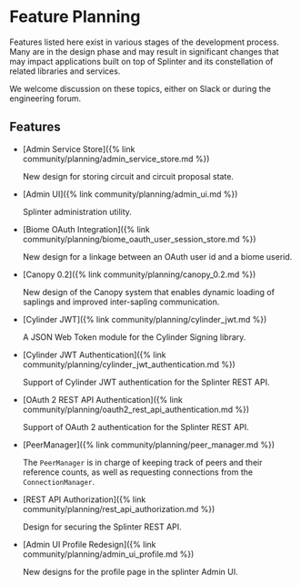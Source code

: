 # Feature Planning
<!--
  Copyright 2018-2021 Cargill Incorporated
  Licensed under Creative Commons Attribution 4.0 International License
  https://creativecommons.org/licenses/by/4.0/
-->

Features listed here exist in various stages of the development process.  Many
are in the design phase and may result in significant changes that may impact
applications built on top of Splinter and its constellation of related libraries
and services.

We welcome discussion on these topics, either on Slack or during the engineering
forum.

## Features

* [Admin Service Store]({% link community/planning/admin_service_store.md %})

  New design for storing circuit and circuit proposal state.

* [Admin UI]({% link community/planning/admin_ui.md %})

  Splinter administration utility.

* [Biome OAuth Integration]({% link
  community/planning/biome_oauth_user_session_store.md %})

  New design for a linkage between an OAuth user id and a biome userid.

* [Canopy 0.2]({% link community/planning/canopy_0.2.md %})

  New design of the Canopy system that enables dynamic loading of saplings and
  improved inter-sapling communication.

* [Cylinder JWT]({% link community/planning/cylinder_jwt.md %})

  A JSON Web Token module for the Cylinder Signing library.

* [Cylinder JWT Authentication]({% link
  community/planning/cylinder_jwt_authentication.md %})

  Support of Cylinder JWT authentication for the Splinter REST API.

* [OAuth 2 REST API Authentication]({% link
  community/planning/oauth2_rest_api_authentication.md %})

  Support of OAuth 2 authentication for the Splinter REST API.

* [PeerManager]({% link community/planning/peer_manager.md %})

  The `PeerManager` is in charge of keeping track of peers and their reference
  counts, as well as requesting connections from the `ConnectionManager`.

* [REST API Authorization]({% link
  community/planning/rest_api_authorization.md %})

  Design for securing the Splinter REST API.

* [Admin UI Profile Redesign]({% link community/planning/admin_ui_profile.md %})

  New designs for the profile page in the splinter Admin UI.
